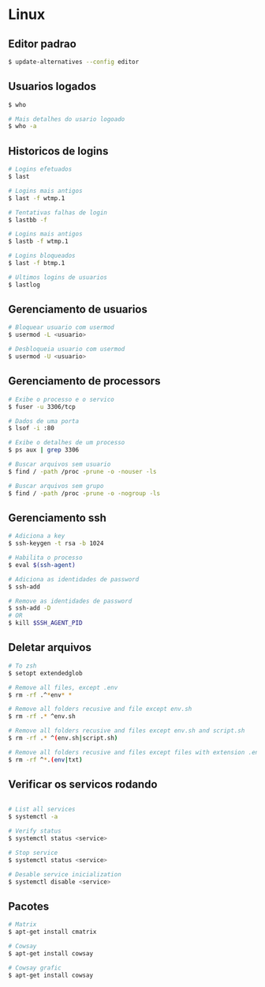 # Linux

## Editor padrao

```bash
$ update-alternatives --config editor
```

## Usuarios logados

```bash
$ who

# Mais detalhes do usario logoado
$ who -a
```

## Historicos de logins

```bash
# Logins efetuados
$ last

# Logins mais antigos
$ last -f wtmp.1

# Tentativas falhas de login
$ lastbb -f

# Logins mais antigos
$ lastb -f wtmp.1

# Logins bloqueados
$ last -f btmp.1

# Ultimos logins de usuarios
$ lastlog
```

## Gerenciamento de usuarios

```bash
# Bloquear usuario com usermod
$ usermod -L <usuario>
```

```bash
# Desbloqueia usuario com usermod
$ usermod -U <usuario>
```

## Gerenciamento de processors

```bash
# Exibe o processo e o servico
$ fuser -u 3306/tcp
```

```bash
# Dados de uma porta
$ lsof -i :80
```

```bash
# Exibe o detalhes de um processo
$ ps aux | grep 3306
```

```bash
# Buscar arquivos sem usuario
$ find / -path /proc -prune -o -nouser -ls

# Buscar arquivos sem grupo
$ find / -path /proc -prune -o -nogroup -ls
```

## Gerenciamento ssh

```bash
# Adiciona a key
$ ssh-keygen -t rsa -b 1024

# Habilita o processo
$ eval $(ssh-agent)

# Adiciona as identidades de password
$ ssh-add

# Remove as identidades de password
$ ssh-add -D
# OR
$ kill $SSH_AGENT_PID
```

## Deletar arquivos

```bash
# To zsh
$ setopt extendedglob

# Remove all files, except .env
$ rm -rf .^*env* *

# Remove all folders recusive and file except env.sh
$ rm -rf .* ^env.sh

# Remove all folders recusive and files except env.sh and script.sh
$ rm -rf .* ^(env.sh|script.sh)

# Remove all folders recusive and files except files with extension .env and .txt
$ rm -rf ^*.(env|txt)
```

## Verificar os servicos rodando

```bash

# List all services
$ systemctl -a

# Verify status
$ systemctl status <service>

# Stop service
$ systemctl status <service>

# Desable service inicialization
$ systemctl disable <service>
```

## Pacotes

```bash
# Matrix
$ apt-get install cmatrix

# Cowsay
$ apt-get install cowsay

# Cowsay grafic
$ apt-get install cowsay
```

